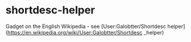 # shortdesc-helper
Gadget on the English Wikipedia - see [User:Galobtter/Shortdesc helper](https://en.wikipedia.org/wiki/User:Galobtter/Shortdesc _helper)
